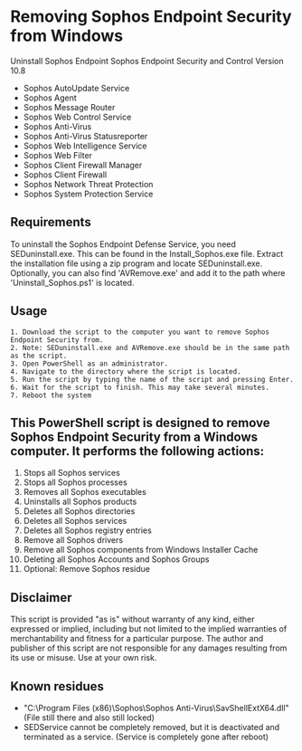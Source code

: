 # Removing Sophos Endpoint Security from Windows
Uninstall Sophos Endpoint Sophos Endpoint Security and Control Version 10.8

- Sophos AutoUpdate Service
- Sophos Agent
- Sophos Message Router
- Sophos Web Control Service
- Sophos Anti-Virus
- Sophos Anti-Virus Statusreporter
- Sophos Web Intelligence Service
- Sophos Web Filter
- Sophos Client Firewall Manager
- Sophos Client Firewall
- Sophos Network Threat Protection
- Sophos System Protection Service

## Requirements
To uninstall the Sophos Endpoint Defense Service, you need SEDuninstall.exe. This can be found in the Install_Sophos.exe file. Extract the installation file using a zip program and locate SEDuninstall.exe. Optionally, you can also find 'AVRemove.exe' and add it to the path where 'Uninstall_Sophos.ps1' is located.

## Usage
    1. Download the script to the computer you want to remove Sophos Endpoint Security from.
    2. Note: SEDuninstall.exe and AVRemove.exe should be in the same path as the script.
    3. Open PowerShell as an administrator.
    4. Navigate to the directory where the script is located.
    5. Run the script by typing the name of the script and pressing Enter.
    6. Wait for the script to finish. This may take several minutes.
    7. Reboot the system
        
## This PowerShell script is designed to remove Sophos Endpoint Security from a Windows computer. It performs the following actions:

1. Stops all Sophos services
2. Stops all Sophos processes
3. Removes all Sophos executables
4. Uninstalls all Sophos products
5. Deletes all Sophos directories
6. Deletes all Sophos services
7. Deletes all Sophos registry entries
8. Remove all Sophos drivers
9. Remove all Sophos components from Windows Installer Cache
10. Deleting all Sophos Accounts and Sophos Groups
11. Optional: Remove Sophos residue

## Disclaimer
This script is provided "as is" without warranty of any kind, either expressed or implied, including but not limited to the implied warranties of merchantability and fitness for a particular purpose. The author and publisher of this script are not responsible for any damages resulting from its use or misuse. Use at your own risk.

## Known residues
- "C:\Program Files (x86)\Sophos\Sophos Anti-Virus\SavShellExtX64.dll" (File still there and also still locked)
- SEDService cannot be completely removed, but it is deactivated and terminated as a service. (Service is completely gone after reboot) 
